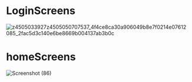 # LoginScreens
![z4505033927![z4505050707537_4f4ce8ca30a906049b8e7f0214e07612](https://github.com/kullhy/kullhi_gram/assets/92315061/911b6c52-93ea-4743-9f10-061e9cf85d40)
085_2fac5d3c140e6be8669b004137ab3b0c](https://github.com/kullhy/kullhi_gram/assets/92315061/727caa4b-ba96-4297-839b-f34174c51020)

# homeScreens
![Screenshot (86)](https://github.com/kullhy/kullhi_gram/assets/92315061/54938d72-b010-4174-9ad6-e3d90c7b11dc)
